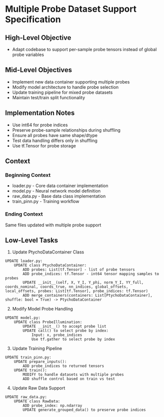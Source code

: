 # Multiple Probe Dataset Support Specification

## High-Level Objective
- Adapt codebase to support per-sample probe tensors instead of global probe variables

## Mid-Level Objectives
- Implement new data container supporting multiple probes
- Modify model architecture to handle probe selection
- Update training pipeline for mixed probe datasets
- Maintain test/train split functionality

## Implementation Notes
- Use int64 for probe indices
- Preserve probe-sample relationships during shuffling
- Ensure all probes have same shape/dtype
- Test data handling differs only in shuffling
- Use tf.Tensor for probe storage

## Context

### Beginning Context
- loader.py - Core data container implementation
- model.py - Neural network model definition
- raw_data.py - Base data class implementation
- train_pinn.py - Training workflow

### Ending Context
Same files updated with multiple probe support

## Low-Level Tasks

1. Update PtychoDataContainer Class
```aider
UPDATE loader.py:
    UPDATE class PtychoDataContainer:
        ADD probes: List[tf.Tensor] - list of probe tensors 
        ADD probe_indices: tf.Tensor - int64 tensor mapping samples to probes
        UPDATE __init__(self, X, Y_I, Y_phi, norm_Y_I, YY_full, coords_nominal, coords_true, nn_indices, global_offsets, local_offsets, probes: List[tf.Tensor], probe_indices: tf.Tensor)
        ADD merge_containers(containers: List[PtychoDataContainer], shuffle: bool = True) -> PtychoDataContainer
```

2. Modify Model Probe Handling
```aider
UPDATE model.py:
    UPDATE class ProbeIllumination:
        UPDATE __init__() to accept probe list
        UPDATE call() to select probe by index:
            Input: x, probe_indices 
            Use tf.gather to select probe by index
```

3. Update Training Pipeline
```aider
UPDATE train_pinn.py:
    UPDATE prepare_inputs():
        ADD probe_indices to returned tensors
    UPDATE train():
        MODIFY to handle datasets with multiple probes
        ADD shuffle control based on train vs test
```

4. Update Raw Data Support
```aider
UPDATE raw_data.py:
    UPDATE class RawData:
        ADD probe_index: np.ndarray
        UPDATE generate_grouped_data() to preserve probe indices
```